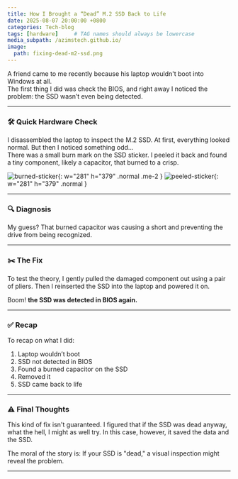 ```yaml
---
title: How I Brought a “Dead” M.2 SSD Back to Life
date: 2025-08-07 20:00:00 +0800
categories: Tech-blog
tags: [hardware]     # TAG names should always be lowercase
media_subpath: /azimstech.github.io/
image:
  path: fixing-dead-m2-ssd.png
---
```


A friend came to me recently because his laptop wouldn't boot into Windows at all.  
The first thing I did was check the BIOS, and right away I noticed the problem: the SSD wasn’t even being detected.

---

### 🛠️ Quick Hardware Check

I disassembled the laptop to inspect the M.2 SSD. At first, everything looked normal. But then I noticed something odd…  
There was a small burn mark on the SSD sticker. I peeled it back and found a tiny component, likely a capacitor, that burned to a crisp.

![burned-sticker](burned-sticker.jpg){:  w="281" h="379" .normal .me-2 }
![peeled-sticker](peeled-sticker.jpg){:  w="281" h="379" .normal }

---

### 🔍 Diagnosis

My guess? That burned capacitor was causing a short and preventing the drive from being recognized.

---

### ✂️ The Fix

To test the theory, I gently pulled the damaged component out using a pair of pliers.
Then I reinserted the SSD into the laptop and powered it on.

Boom! **the SSD was detected in BIOS again.**

---

### ✅ Recap

To recap on what I did:

1. Laptop wouldn’t boot
2. SSD not detected in BIOS
3. Found a burned capacitor on the SSD
4. Removed it
5. SSD came back to life

---

### ⚠️ Final Thoughts

This kind of fix isn't guaranteed. I figured that if the SSD was dead anyway, what the hell, I might as well try. In this case, however, it saved the data and the SSD.

The moral of the story is: If your SSD is "dead," a visual inspection might reveal the problem.

---

